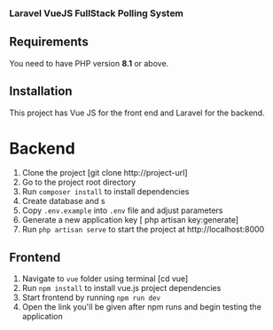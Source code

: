 ### Laravel VueJS FullStack Polling System 

## Requirements
You need to have PHP version **8.1** or above.

## Installation
This project has Vue JS for  the front end and Laravel for the backend.

# Backend
1. Clone the project [git clone http://project-url]
2. Go to the project root directory 
3. Run `composer install` to install dependencies
4. Create database and s
5. Copy `.env.example` into `.env` file and adjust parameters
6. Generate a new application key [ php artisan key:generate]
7. Run `php artisan serve` to start the project at http://localhost:8000

## Frontend
1. Navigate to `vue` folder using terminal [cd vue]
2. Run `npm install` to install vue.js project dependencies
3. Start frontend by running `npm run dev`
5. Open the link you'll be given after npm runs and begin testing the application
